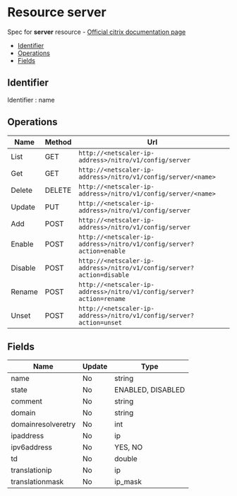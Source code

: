 # Resource server

Spec for **server** resource - [Official citrix documentation page](https://developer-docs.citrix.com/projects/netscaler-nitro-api/en/12.0/configuration/basic/server/server/)

- [Identifier](#identifier)
- [Operations](#operations)
- [Fields](#fields)

## Identifier

Identifier : name

## Operations

| Name | Method | Url |
|----|----|----|
| List | GET | `http://<netscaler-ip-address>/nitro/v1/config/server` |
| Get | GET | `http://<netscaler-ip-address>/nitro/v1/config/server/<name>` |
| Delete | DELETE | `http://<netscaler-ip-address>/nitro/v1/config/server/<name>` |
| Update | PUT | `http://<netscaler-ip-address>/nitro/v1/config/server` |
| Add | POST | `http://<netscaler-ip-address>/nitro/v1/config/server` |
| Enable | POST | `http://<netscaler-ip-address>/nitro/v1/config/server?action=enable` |
| Disable | POST | `http://<netscaler-ip-address>/nitro/v1/config/server?action=disable` |
| Rename | POST | `http://<netscaler-ip-address>/nitro/v1/config/server?action=rename` |
| Unset | POST | `http://<netscaler-ip-address>/nitro/v1/config/server?action=unset` |

## Fields

| Name | Update | Type |
|----|----|----|
| name | No | string |
| state | No | ENABLED, DISABLED |
| comment | No | string |
| domain | No | string |
| domainresolveretry | No | int |
| ipaddress | No | ip |
| ipv6address | No | YES, NO |
| td | No | double |
| translationip | No | ip |
| translationmask | No | ip_mask |

